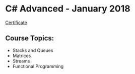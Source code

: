 # C# Advanced - January 2018

[Certificate](https://softuni.bg/certificates/details/51474/f3f04803)

## Course Topics:

- Stacks and Queues
- Matrices
- Streams
- Functional Programming
